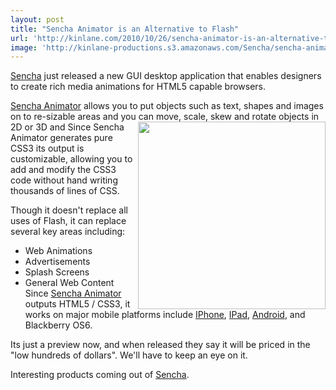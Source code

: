 ```yaml
---
layout: post
title: "Sencha Animator is an Alternative to Flash"
url: 'http://kinlane.com/2010/10/26/sencha-animator-is-an-alternative-to-flash/'
image: 'http://kinlane-productions.s3.amazonaws.com/Sencha/sencha-animator'
---
```


[Sencha][1] just released a new GUI desktop application that enables designers to create rich media animations for HTML5 capable browsers.

[Sencha Animator][2] allows you to put objects such as text, shapes and images on to re-sizable areas and you can move, scale, skew and rotate objects in 2D or 3D and <img class="c1" src="http://kinlane-productions.s3.amazonaws.com/Sencha/sencha-animator" alt="" width="300" align="right" /> Since Sencha Animator generates pure CSS3 its output is customizable, allowing you to add and modify the CSS3 code without hand writing thousands of lines of CSS.

Though it doesn't replace all uses of Flash, it can replace several key areas including:

  * Web Animations
  * Advertisements
  * Splash Screens
  * General Web Content
Since [Sencha Animator][2] outputs HTML5 / CSS3, it works on major mobile platforms include [IPhone][3], [IPad][4], [Android][5], and Blackberry OS6.

Its just a preview now, and when released they say it will be priced in the "low hundreds of dollars". We'll have to keep an eye on it.

Interesting products coming out of [Sencha][6].

   [1]: http://www.sencha.com
   [2]: http://www.sencha.com/products/animator/download.php
   [3]: http://www.kinlane.com/category/mobile/iphone/
   [4]: http://www.kinlane.com/category/mobile/ipad/
   [5]: http://www.kinlane.com/category/mobile/android/
   [6]: http://www.sencha.com/
